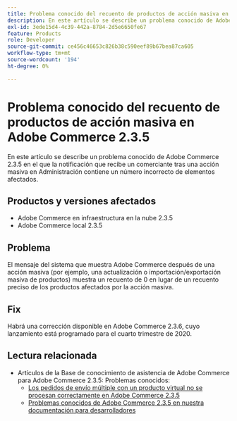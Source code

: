 ```yaml
---
title: Problema conocido del recuento de productos de acción masiva en Adobe Commerce 2.3.5
description: En este artículo se describe un problema conocido de Adobe Commerce 2.3.5 en el que la notificación que recibe un comerciante tras una acción masiva en Administración contiene un número incorrecto de elementos afectados.
exl-id: 3ede15d4-4c39-442a-8784-2d5e6650fe67
feature: Products
role: Developer
source-git-commit: ce456c46653c826b38c590eef89b67bea87ca605
workflow-type: tm+mt
source-wordcount: '194'
ht-degree: 0%

---
```


# Problema conocido del recuento de productos de acción masiva en Adobe Commerce 2.3.5

En este artículo se describe un problema conocido de Adobe Commerce 2.3.5 en el que la notificación que recibe un comerciante tras una acción masiva en Administración contiene un número incorrecto de elementos afectados.

## Productos y versiones afectados

* Adobe Commerce en infraestructura en la nube 2.3.5
* Adobe Commerce local 2.3.5

## Problema

El mensaje del sistema que muestra Adobe Commerce después de una acción masiva (por ejemplo, una actualización o importación/exportación masiva de productos) muestra un recuento de 0 en lugar de un recuento preciso de los productos afectados por la acción masiva.

## Fix

Habrá una corrección disponible en Adobe Commerce 2.3.6, cuyo lanzamiento está programado para el cuarto trimestre de 2020.

## Lectura relacionada

* Artículos de la Base de conocimiento de asistencia de Adobe Commerce para Adobe Commerce 2.3.5: Problemas conocidos:
   * [Los pedidos de envío múltiple con un producto virtual no se procesan correctamente en Adobe Commerce 2.3.5](/help/troubleshooting/miscellaneous/magento-2-3-5-known-issue-virtual-product-multi-ship-orders.md)
   * [Problemas conocidos de Adobe Commerce 2.3.5 en nuestra documentación para desarrolladores](https://commerce-docs.github.io/devdocs-archive/2.3/guides/v2.3/release-notes/release-notes-2-3-5-commerce.html#known-issues)
